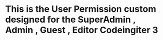 # This is the User Permission custom designed for the SuperAdmin , Admin , Guest , Editor Codeingiter 3
